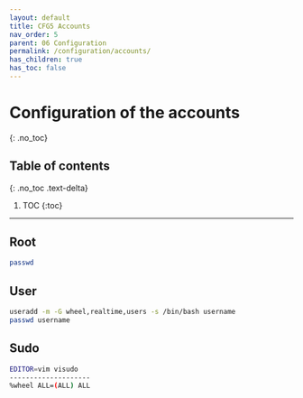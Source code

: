 ```yaml
---
layout: default
title: CFG5 Accounts
nav_order: 5
parent: 06 Configuration
permalink: /configuration/accounts/
has_children: true
has_toc: false
---
```


# Configuration of the accounts
{: .no_toc}

## Table of contents
{: .no_toc .text-delta}

1. TOC
{:toc}

---

## Root

```bash
passwd
```

## User

```bash
useradd -m -G wheel,realtime,users -s /bin/bash username
passwd username
```

## Sudo

```bash
EDITOR=vim visudo
--------------------
%wheel ALL=(ALL) ALL
```
